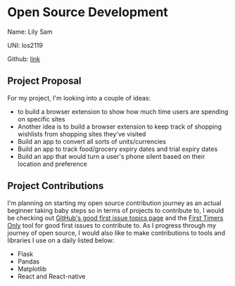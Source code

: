 # Open Source Development

Name: Lily Sam

UNI: los2119

Github: [link](https://github.com/oforiwaasam)

## Project Proposal

For my project, I'm looking into a couple of ideas:

- to build a browser extension to show how much time users are spending on specific sites
- Another idea is to build a browser extension to keep track of shopping wishlists from shopping sites they've visited
- Build an app to convert all sorts of units/currencies
- Build an app to track food/grocery expiry dates and trial expiry dates
- Build an app that would turn a user's phone silent based on their location and preference

## Project Contributions

I'm planning on starting my open source contribution journey as an actual beginner taking baby steps so in terms of projects to contribute to, I would be checking out [GitHub's good first issue topics page](https://github.com/topics/good-first-issue) and the [First Timers Only](https://www.firsttimersonly.com/) tool for good first issues to contribute to.
As I progress through my journey of open source, I would also like to make contributions to tools and libraries I use on a daily listed below:

- Flask
- Pandas
- Matplotlib
- React and React-native
